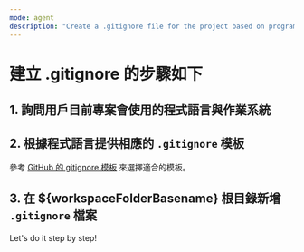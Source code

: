 ```yaml
---
mode: agent
description: "Create a .gitignore file for the project based on programming languages and operating systems used."
---
```


# 建立 .gitignore 的步驟如下

## 1. 詢問用戶目前專案會使用的程式語言與作業系統

## 2. 根據程式語言提供相應的 `.gitignore` 模板

參考 [GitHub 的 gitignore 模板](https://github.com/github/gitignore) 來選擇適合的模板。

## 3. 在 ${workspaceFolderBasename} 根目錄新增 `.gitignore` 檔案

Let's do it step by step!
